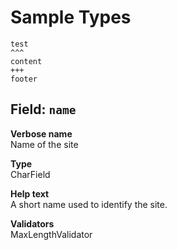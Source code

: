 # Sample Types



```{card}
test
^^^
content
+++
footer
```

## Field: `name`

**Verbose name**  
Name of the site

**Type**  
CharField

**Help text**  
A short name used to identify the site.

**Validators**  
MaxLengthValidator